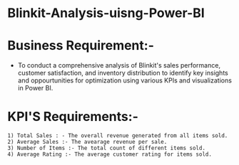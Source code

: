 # Blinkit-Analysis-uisng-Power-BI
# Business Requirement:- 
- To conduct a comprehensive analysis of Blinkit's sales performance, customer satisfaction, and inventory distribution to identify key insights and oppourtunities for optimization using various KPIs and visualizations in Power BI.

 # KPI'S Requirements:-
    1) Total Sales : - The overall revenue generated from all items sold.
    2) Average Sales :- The avearage revenue per sale.
    3) Number of Items :- The total count of different items sold.
    4) Average Rating :- The average customer rating for items sold.
